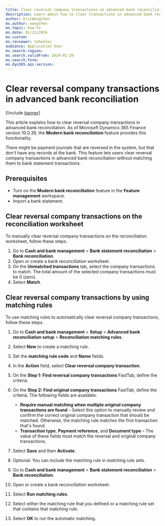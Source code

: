 ```yaml
---
title: Clear reversal company transactions in advanced bank reconciliation
description: Learn about how to clear transactions in advanced bank reconciliation, including prerequisites and various step-by-step processes.
author: EricWangChen
ms.author: wangchen
ms.topic: how-to
ms.date: 01/22/2024
ms.custom:
ms.reviewer: twheeloc
audience: Application User
ms.search.region: 
ms.search.validFrom: 2024-01-29
ms.search.form:
ms.dyn365.ops.version:   
---
```


# Clear reversal company transactions in advanced bank reconciliation 

[!include [banner](../../includes/banner.md)]

This article explains how to clear reversal company transactions in advanced bank reconciliation. As of Microsoft Dynamics 365 Finance version 10.0.39, the **Modern bank reconciliation** feature provides this functionality. 

There might be payment journals that are reversed in the system, but that don't have any records at the bank. This feature lets users clear reversal company transactions in advanced bank reconciliation without matching them to bank statement transactions.

## Prerequisites

- Turn on the **Modern bank reconciliation** feature in the **Feature management** workspace.
- Import a bank statement.

## Clear reversal company transactions on the reconciliation worksheet

To manually clear reversal company transactions on the reconciliation worksheet, follow these steps.

1. Go to **Cash and bank management** \> **Bank statement reconciliation** \> **Bank reconciliation**.
1. Open or create a bank reconciliation worksheet.
1. On the **Unmatched transactions** tab, select the company transactions to match. The total amount of the selected company transactions must be 0 (zero).
1. Select **Match**.

## Clear reversal company transactions by using matching rules

To use matching rules to automatically clear reversal company transactions, follow these steps.

1. Go to **Cash and bank management** \> **Setup** \> **Advanced bank reconciliation setup** \> **Reconciliation matching rules**.
1. Select **New** to create a matching rule.
1. Set the **matching rule code** and **Name** fields.
1. In the **Action** field, select **Clear reversal company transaction**.
1. On the **Step 1: Find reversal company transactions** FastTab, define the criteria.
1. On the **Step 2: Find original company transactions** FastTab, define the criteria. The following fields are available:

    - **Require manual matching when multiple original company transactions are found** – Select this option to manually review and confirm the correct original company transaction that should be matched. Otherwise, the matching rule matches the first transaction that's found.
    - **Transaction type**, **Payment reference**, and **Document type** – The value of these fields must match the reversal and original company transactions.

1. Select **Save** and then **Activate**.
1. Optional: You can include the matching rule in matching rule sets.
1. Go to **Cash and bank management** \> **Bank statement reconciliation** \> **Bank reconciliation**.
1. Open or create a bank reconciliation worksheet.
1. Select **Run matching rules**.
1. Select either the matching rule that you defined or a matching rule set that contains that matching rule.
1. Select **OK** to run the automatic matching.
